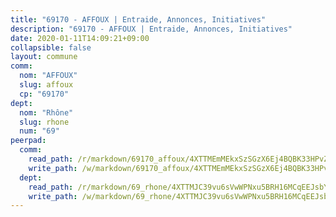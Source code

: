 ```yaml
---
title: "69170 - AFFOUX | Entraide, Annonces, Initiatives"
description: "69170 - AFFOUX | Entraide, Annonces, Initiatives"
date: 2020-01-11T14:09:21+09:00
collapsible: false
layout: commune
comm:
  nom: "AFFOUX"
  slug: affoux
  cp: "69170"
dept:
  nom: "Rhône"
  slug: rhone
  num: "69"
peerpad:
  comm:
    read_path: /r/markdown/69170_affoux/4XTTMEmMEkxSzSGzX6Ej4BQBK33HPvZY1JVmxp2hooFwZgtpK
    write_path: /w/markdown/69170_affoux/4XTTMEmMEkxSzSGzX6Ej4BQBK33HPvZY1JVmxp2hooFwZgtpK-K3TgTs41zzbvZet4bs9WMF91Pt3GVJd7kWRj84vQjqLAgh5WxjGp3DTxAUVXoeo2TbVqgHfYqeAB6LbqAZ9mMmKjdX146AW4s9nAGwyuRdEAXD6Rm37DUk26ePST6P6FZnD9d8wd
  dept:
    read_path: /r/markdown/69_rhone/4XTTMJC39vu6sVwWPNxu5BRH16MCqEEJsbYu4RNyAxnNmNtVW
    write_path: /w/markdown/69_rhone/4XTTMJC39vu6sVwWPNxu5BRH16MCqEEJsbYu4RNyAxnNmNtVW-K3TgUzVUEXrXvc8NoaD9JfiBpc5MBFP7KZFqLEsm11xqJDEwSVMy7UACp2eYMzek3K6y2WLoyzq5xdKMZeizKNpfHbUBgJcoYSqfidBaPx8RcTCPmdCXhdgeLZLEYHVco5fHD6Pz
---
```



